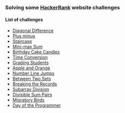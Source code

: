 ### Solving some [HackerRank](https://www.hackerrank.com) website challenges

#### List of challenges

- <a href="/diagonal-difference">Diagonal Difference</a>
- <a href="/plus-minus">Plus minus</a>
- <a href="/staircase">Staircase</a>
- <a href="/mini-max-sum">Mini-max Sum</a>
- <a href="/birthday-cake-candles">Birthday Cake Candles</a>
- <a href="/time-conversion">Time Conversion</a>
- <a href="/grading-students">Grading Students</a>
- <a href="/apple-and-orange">Apple and Orange</a>
- <a href="/number-line-jumps">Number Line Jumps</a>
- <a href="/between-two-sets">Between Two Sets</a>
- <a href="/breaking-the-records">Breaking the Records</a>
- <a href="/subarray-division">Subarray Division</a>
- <a href="/divisible-sum-pairs">Divisible Sum Pairs</a>
- <a href="/migratory-birds">Migratory Birds</a>
- <a href="/day-of-the-programmer">Day of the Programmer</a>
